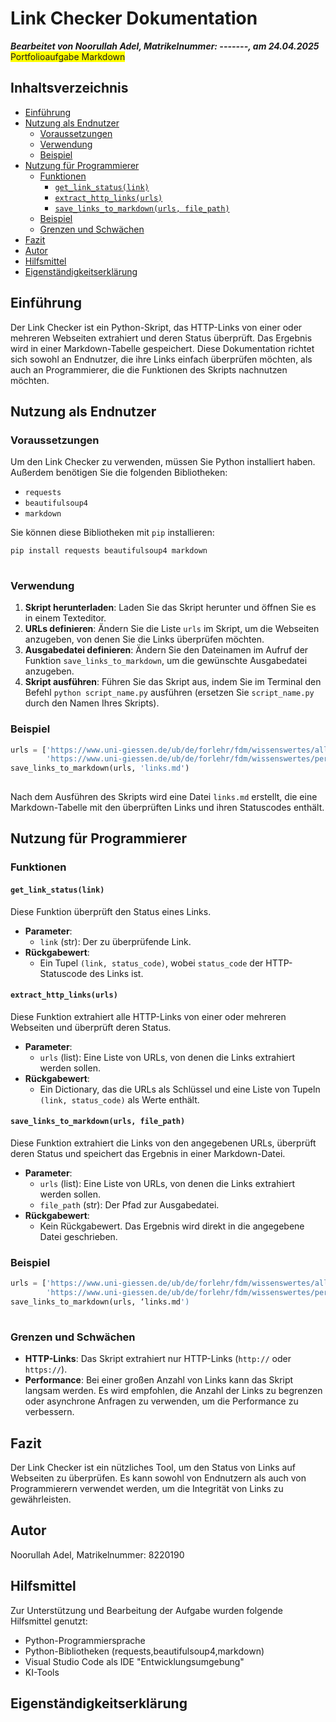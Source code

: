 # Link Checker Dokumentation
  ***Bearbeitet von Noorullah Adel, Matrikelnummer: -------, am 24.04.2025*** <br>
<span style="background-color: yellow">Portfolioaufgabe Markdown</span>

 
## Inhaltsverzeichnis

- [Einführung](#einführung)
- [Nutzung als Endnutzer](#nutzung-als-endnutzer)
  - [Voraussetzungen](#voraussetzungen)
  - [Verwendung](#verwendung)
  - [Beispiel](#beispiel)
- [Nutzung für Programmierer](#nutzung-für-programmierer)
  - [Funktionen](#funktionen)
    - [`get_link_status(link)`](#get_link_statuslink)
    - [`extract_http_links(urls)`](#extract_httplinksurls)
    - [`save_links_to_markdown(urls, file_path)`](#save_links_to_markdownurls-file_path)
  - [Beispiel](#beispiel-1)
  - [Grenzen und Schwächen](#grenzen-und-schwächen)
- [Fazit](#fazit)
- [Autor](#autor)
- [Hilfsmittel](#hilfsmittel)
- [Eigenständigkeitserklärung](#eigenständigkeitserklärung)

## Einführung

Der Link Checker ist ein Python-Skript, das HTTP-Links von einer oder mehreren Webseiten extrahiert und deren Status überprüft. Das Ergebnis wird in einer Markdown-Tabelle gespeichert. Diese Dokumentation richtet sich sowohl an Endnutzer, die ihre Links einfach überprüfen möchten, als auch an Programmierer, die die Funktionen des Skripts nachnutzen möchten.

## Nutzung als Endnutzer

### Voraussetzungen

Um den Link Checker zu verwenden, müssen Sie Python installiert haben. Außerdem benötigen Sie die folgenden Bibliotheken:
- `requests`
- `beautifulsoup4`
- `markdown`

Sie können diese Bibliotheken mit `pip` installieren:

 
```bash 
pip install requests beautifulsoup4 markdown
 
``` 

### Verwendung

1. **Skript herunterladen**: Laden Sie das Skript herunter und öffnen Sie es in einem Texteditor.
2. **URLs definieren**: Ändern Sie die Liste `urls` im Skript, um die Webseiten anzugeben, von denen Sie die Links überprüfen möchten.
3. **Ausgabedatei definieren**: Ändern Sie den Dateinamen im Aufruf der Funktion `save_links_to_markdown`, um die gewünschte Ausgabedatei anzugeben.
4. **Skript ausführen**: Führen Sie das Skript aus, indem Sie im Terminal den Befehl `python script_name.py` ausführen (ersetzen Sie `script_name.py` durch den Namen Ihres Skripts).

### Beispiel

 
```python 
urls = ['https://www.uni-giessen.de/ub/de/forlehr/fdm/wissenswertes/allgemein',
        'https://www.uni-giessen.de/ub/de/forlehr/fdm/wissenswertes/personenbezogene-daten']
save_links_to_markdown(urls, 'links.md')
 
``` 

Nach dem Ausführen des Skripts wird eine Datei `links.md` erstellt, die eine Markdown-Tabelle mit den überprüften Links und ihren Statuscodes enthält.

## Nutzung für Programmierer

### Funktionen

#### `get_link_status(link)`

Diese Funktion überprüft den Status eines Links.

- **Parameter**:
  - `link` (str): Der zu überprüfende Link.
- **Rückgabewert**:
  - Ein Tupel `(link, status_code)`, wobei `status_code` der HTTP-Statuscode des Links ist.

#### `extract_http_links(urls)`

Diese Funktion extrahiert alle HTTP-Links von einer oder mehreren Webseiten und überprüft deren Status.

- **Parameter**:
  - `urls` (list): Eine Liste von URLs, von denen die Links extrahiert werden sollen.
- **Rückgabewert**:
  - Ein Dictionary, das die URLs als Schlüssel und eine Liste von Tupeln `(link, status_code)` als Werte enthält.

#### `save_links_to_markdown(urls, file_path)`

Diese Funktion extrahiert die Links von den angegebenen URLs, überprüft deren Status und speichert das Ergebnis in einer Markdown-Datei.

- **Parameter**:
  - `urls` (list): Eine Liste von URLs, von denen die Links extrahiert werden sollen.
  - `file_path` (str): Der Pfad zur Ausgabedatei.
- **Rückgabewert**:
  - Kein Rückgabewert. Das Ergebnis wird direkt in die angegebene Datei geschrieben.

### Beispiel

 
```python 
urls = ['https://www.uni-giessen.de/ub/de/forlehr/fdm/wissenswertes/allgemein',
        'https://www.uni-giessen.de/ub/de/forlehr/fdm/wissenswertes/personenbezogene-daten']
save_links_to_markdown(urls, ‘links.md')
 
``` 

### Grenzen und Schwächen

- **HTTP-Links**: Das Skript extrahiert nur HTTP-Links (`http://` oder `https://`).
- **Performance**: Bei einer großen Anzahl von Links kann das Skript langsam werden. Es wird empfohlen, die Anzahl der Links zu begrenzen oder asynchrone Anfragen zu verwenden, um die Performance zu verbessern.

## Fazit

Der Link Checker ist ein nützliches Tool, um den Status von Links auf Webseiten zu überprüfen. Es kann sowohl von Endnutzern als auch von Programmierern verwendet werden, um die Integrität von Links zu gewährleisten.

## Autor
Noorullah Adel, Matrikelnummer: 8220190
## Hilfsmittel
Zur Unterstützung und Bearbeitung der Aufgabe wurden folgende Hilfsmittel genutzt:
* Python-Programmiersprache
* Python-Bibliotheken (requests,beautifulsoup4,markdown)
* Visual Studio Code als IDE "Entwicklungsumgebung"
* KI-Tools

## Eigenständigkeitserklärung

